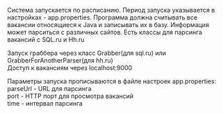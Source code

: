 Система запускается по расписанию. Период запуска указывается в настройках - app.properties.
Программа должна считывать все вакансии относящиеся к Java и записывать их в базу.
Информация может парситься с различных сайтов.
Есть классы для парсинга вакансий с SQL.ru и Hh.ru

Запуск граббера через класс Grabber(для sql.ru) или GrabberForAnotherParser(для hh.ru)  
Доступ к вакансиям через localhost:9000

Параметры запуска прописываются в файле настроек app.properties:  
parseUrl - URL для парсинга  
port - HTTP порт для просмотра вакансий  
time - интервал парсинга
